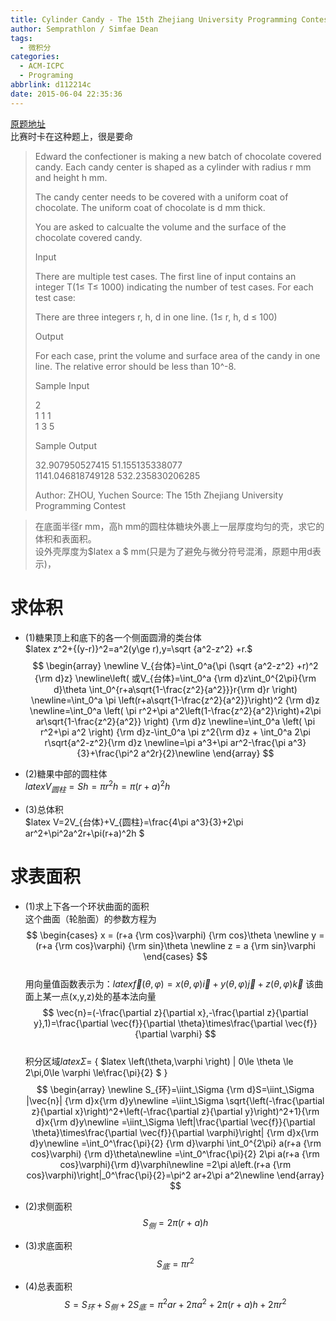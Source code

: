 ```yaml
---
title: Cylinder Candy - The 15th Zhejiang University Programming Contest 求积分
author: Semprathlon / Simfae Dean
tags:
  - 微积分
categories:
  - ACM-ICPC
  - Programing
abbrlink: d112214c
date: 2015-06-04 22:35:36
---
```

[原题地址](http://acm.zju.edu.cn/onlinejudge/showProblem.do?problemCode=3866)   
比赛时卡在这种题上，很是要命   

> Edward the confectioner is making a new batch of chocolate covered candy. Each candy center is shaped as a cylinder with radius r mm and height h mm.
> 
> The candy center needs to be covered with a uniform coat of chocolate. The uniform coat of chocolate is d mm thick.
> 
> You are asked to calcualte the volume and the surface of the chocolate covered candy.
> 
> Input
> 
> There are multiple test cases. The first line of input contains an integer T(1≤ T≤ 1000) indicating the number of test cases. For each test case:
> 
> There are three integers r, h, d in one line. (1≤ r, h, d ≤ 100)
> 
> Output
> 
> For each case, print the volume and surface area of the candy in one line. The relative error should be less than 10^-8.
> 
> Sample Input
> 
> 2   
> 1 1 1   
> 1 3 5   
> 
> Sample Output
> 
> 32.907950527415 51.155135338077   
> 1141.046818749128 532.235830206285   
> 
> Author: ZHOU, Yuchen Source: The 15th Zhejiang University Programming Contest   


> 在底面半径r mm，高h mm的圆柱体糖块外裹上一层厚度均匀的壳，求它的体积和表面积。   
> 设外壳厚度为$latex  a $ mm(只是为了避免与微分符号混淆，原题中用d表示)，   

# 求体积   
* (1)糖果顶上和底下的各一个侧面圆滑的类台体   
$latex  z^2+{(y-r)}^2=a^2(y\ge r),y=\sqrt {a^2-z^2} +r.$   
$$  
\begin{array}
\newline
V_{台体}=\int_0^a{\pi (\sqrt {a^2-z^2} +r)^2 {\rm d}z}
\newline\left( 或V_{台体}=\int_0^a {\rm d}z\int_0^{2\pi}{\rm d}\theta \int_0^{r+a\sqrt{1-\frac{z^2}{a^2}}}r{\rm d}r \right)
\newline=\int_0^a \pi \left(r+a\sqrt{1-\frac{z^2}{a^2}}\right)^2 {\rm d}z
\newline=\int_0^a \left( \pi r^2+\pi a^2\left(1-\frac{z^2}{a^2}\right)+2\pi ar\sqrt{1-\frac{z^2}{a^2}} \right) {\rm d}z
\newline=\int_0^a \left( \pi r^2+\pi a^2 \right) {\rm d}z-\int_0^a \pi z^2{\rm d}z + \int_0^a 2\pi r\sqrt{a^2-z^2}{\rm d}z
\newline=\pi a^3+\pi ar^2-\frac{\pi a^3}{3}+\frac{\pi^2 a^2r}{2}\newline
\end{array}
$$   

* (2)糖果中部的圆柱体   
$latex  V_{圆柱}=Sh=\pi r^2h=\pi(r+a)^2h$

* (3)总体积   
$latex  V=2V_{台体}+V_{圆柱}=\frac{4\pi a^3}{3}+2\pi ar^2+\pi^2a^2r+\pi(r+a)^2h $

# 求表面积   
* (1)求上下各一个环状曲面的面积   
这个曲面（轮胎面）的参数方程为
$$ 
\begin{cases}  
x = (r+a {\rm cos}\varphi) {\rm cos}\theta \newline  
y = (r+a {\rm cos}\varphi) {\rm sin}\theta \newline  
z = a {\rm sin}\varphi  
\end{cases}  
$$  
用向量值函数表示为：$latex \vec{f}(\theta,\varphi)=x(\theta,\varphi)\vec{i}+y(\theta,\varphi)\vec{j}+z(\theta,\varphi)\vec{k}$
该曲面上某一点(x,y,z)处的基本法向量
$$ 
\vec{n}=(-\frac{\partial z}{\partial x},-\frac{\partial z}{\partial y},1)=\frac{\partial \vec{f}}{\partial \theta}\times\frac{\partial \vec{f}}{\partial \varphi}
$$  
积分区域$latex  \Sigma=$ { $latex \left(\theta,\varphi \right) | 0\le \theta \le 2\pi,0\le \varphi \le\frac{\pi}{2} $ } 
$$  
\begin{array}
\newline
S_{环}=\iint_\Sigma {\rm d}S=\iint_\Sigma |\vec{n}| {\rm d}x{\rm d}y\newline
=\iint_\Sigma \sqrt{\left(-\frac{\partial z}{\partial x}\right)^2+\left(-\frac{\partial z}{\partial y}\right)^2+1}{\rm d}x{\rm d}y\newline
=\iint_\Sigma \left|\frac{\partial \vec{f}}{\partial \theta}\times\frac{\partial \vec{f}}{\partial \varphi}\right|  {\rm d}x{\rm d}y\newline
=\int_0^\frac{\pi}{2} {\rm d}\varphi \int_0^{2\pi} a(r+a {\rm cos}\varphi) {\rm d}\theta\newline
=\int_0^\frac{\pi}{2} 2\pi a(r+a {\rm cos}\varphi){\rm d}\varphi\newline
=2\pi a\left.(r+a {\rm cos}\varphi)\right|_0^\frac{\pi}{2}=\pi^2 ar+2\pi a^2\newline
\end{array}
$$  

* (2)求侧面积   
$$
S_{侧}=2 \pi(r+a)h
$$

* (3)求底面积   
$$
S_{底}=\pi r^2
$$

* (4)总表面积   
$$
S=S_{环}+S_{侧}+2S_{底}=\pi^2 ar+2\pi a^2+2 \pi(r+a)h+2 \pi r^2
$$